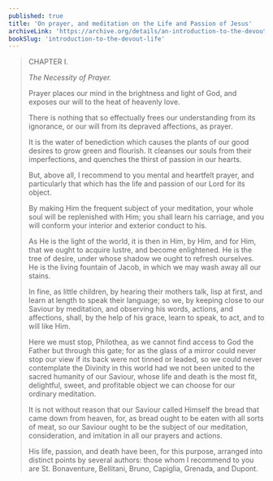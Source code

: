 ```yaml
---
published: true
title: 'On prayer, and meditation on the Life and Passion of Jesus'
archiveLink: 'https://archive.org/details/an-introduction-to-the-devout-life/page/46?view=theater'
bookSlug: 'introduction-to-the-devout-life'
---
```


> CHAPTER I.
>
> *The Necessity of Prayer.*
>
> Prayer places our mind in the brightness and light of God, and exposes our will to the heat of heavenly love.
>
> There is nothing that so effectually frees our understanding from its ignorance, or our will from its depraved affections, as prayer.
>
> It is the water of benediction which causes the plants of our good desires to grow green and flourish. It cleanses our souls from their imperfections, and quenches the thirst of passion in our hearts.
>
> But, above all, I recommend to you mental and heartfelt prayer, and particularly that which has the life and passion of our Lord for its object.
>
> By making Him the frequent subject of your meditation, your whole soul will be replenished with Him; you shall learn his carriage, and you will conform your interior and exterior conduct to his.
>
> As He is the light of the world, it is then in Him, by Him, and for Him, that we ought to acquire lustre, and become enlightened. He is the tree of desire, under whose shadow we ought to refresh ourselves. He is the living fountain of Jacob, in which we may wash away all our stains.
>
> In fine, as little children, by hearing their mothers talk, lisp at first, and learn at length to speak their language; so we, by keeping close to our Saviour by meditation, and observing his words, actions, and affections, shall, by the help of his grace, learn to speak, to act, and to will like Him.
>
> Here we must stop, Philothea, as we cannot find access to God the Father but through this gate; for as the glass of a mirror could never stop our view if its back were not tinned or leaded, so we could never contemplate the Divinity in this world had we not been united to the sacred humanity of our Saviour, whose life and death is the most fit, delightful, sweet, and profitable object we can choose for our ordinary meditation.
>
> It is not without reason that our Saviour called Himself the bread that came down from heaven, for, as bread ought to be eaten with all sorts of meat, so our Saviour ought to be the subject of our meditation, consideration, and imitation in all our prayers and actions.
>
> His life, passion, and death have been, for this purpose, arranged into distinct points by several authors: those whom I recommend to you are St. Bonaventure, Bellitani, Bruno, Capiglia, Grenada, and Dupont.